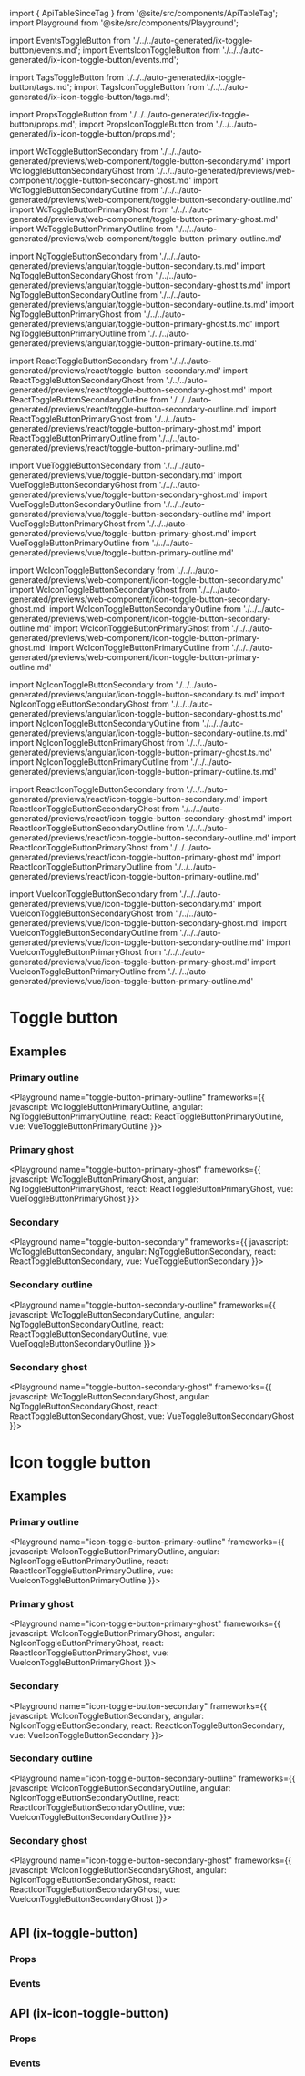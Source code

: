 import { ApiTableSinceTag } from '@site/src/components/ApiTableTag';
import Playground from '@site/src/components/Playground';

import EventsToggleButton from './../../auto-generated/ix-toggle-button/events.md';
import EventsIconToggleButton from './../../auto-generated/ix-icon-toggle-button/events.md';

import TagsToggleButton from './../../auto-generated/ix-toggle-button/tags.md';
import TagsIconToggleButton from './../../auto-generated/ix-icon-toggle-button/tags.md';

import PropsToggleButton from './../../auto-generated/ix-toggle-button/props.md';
import PropsIconToggleButton from './../../auto-generated/ix-icon-toggle-button/props.md';

import WcToggleButtonSecondary from './../../auto-generated/previews/web-component/toggle-button-secondary.md'
import WcToggleButtonSecondaryGhost from './../../auto-generated/previews/web-component/toggle-button-secondary-ghost.md'
import WcToggleButtonSecondaryOutline from './../../auto-generated/previews/web-component/toggle-button-secondary-outline.md'
import WcToggleButtonPrimaryGhost from './../../auto-generated/previews/web-component/toggle-button-primary-ghost.md'
import WcToggleButtonPrimaryOutline from './../../auto-generated/previews/web-component/toggle-button-primary-outline.md'

import NgToggleButtonSecondary from './../../auto-generated/previews/angular/toggle-button-secondary.ts.md'
import NgToggleButtonSecondaryGhost from './../../auto-generated/previews/angular/toggle-button-secondary-ghost.ts.md'
import NgToggleButtonSecondaryOutline from './../../auto-generated/previews/angular/toggle-button-secondary-outline.ts.md'
import NgToggleButtonPrimaryGhost from './../../auto-generated/previews/angular/toggle-button-primary-ghost.ts.md'
import NgToggleButtonPrimaryOutline from './../../auto-generated/previews/angular/toggle-button-primary-outline.ts.md'

import ReactToggleButtonSecondary from './../../auto-generated/previews/react/toggle-button-secondary.md'
import ReactToggleButtonSecondaryGhost from './../../auto-generated/previews/react/toggle-button-secondary-ghost.md'
import ReactToggleButtonSecondaryOutline from './../../auto-generated/previews/react/toggle-button-secondary-outline.md'
import ReactToggleButtonPrimaryGhost from './../../auto-generated/previews/react/toggle-button-primary-ghost.md'
import ReactToggleButtonPrimaryOutline from './../../auto-generated/previews/react/toggle-button-primary-outline.md'

import VueToggleButtonSecondary from './../../auto-generated/previews/vue/toggle-button-secondary.md'
import VueToggleButtonSecondaryGhost from './../../auto-generated/previews/vue/toggle-button-secondary-ghost.md'
import VueToggleButtonSecondaryOutline from './../../auto-generated/previews/vue/toggle-button-secondary-outline.md'
import VueToggleButtonPrimaryGhost from './../../auto-generated/previews/vue/toggle-button-primary-ghost.md'
import VueToggleButtonPrimaryOutline from './../../auto-generated/previews/vue/toggle-button-primary-outline.md'

import WcIconToggleButtonSecondary from './../../auto-generated/previews/web-component/icon-toggle-button-secondary.md'
import WcIconToggleButtonSecondaryGhost from './../../auto-generated/previews/web-component/icon-toggle-button-secondary-ghost.md'
import WcIconToggleButtonSecondaryOutline from './../../auto-generated/previews/web-component/icon-toggle-button-secondary-outline.md'
import WcIconToggleButtonPrimaryGhost from './../../auto-generated/previews/web-component/icon-toggle-button-primary-ghost.md'
import WcIconToggleButtonPrimaryOutline from './../../auto-generated/previews/web-component/icon-toggle-button-primary-outline.md'

import NgIconToggleButtonSecondary from './../../auto-generated/previews/angular/icon-toggle-button-secondary.ts.md'
import NgIconToggleButtonSecondaryGhost from './../../auto-generated/previews/angular/icon-toggle-button-secondary-ghost.ts.md'
import NgIconToggleButtonSecondaryOutline from './../../auto-generated/previews/angular/icon-toggle-button-secondary-outline.ts.md'
import NgIconToggleButtonPrimaryGhost from './../../auto-generated/previews/angular/icon-toggle-button-primary-ghost.ts.md'
import NgIconToggleButtonPrimaryOutline from './../../auto-generated/previews/angular/icon-toggle-button-primary-outline.ts.md'

import ReactIconToggleButtonSecondary from './../../auto-generated/previews/react/icon-toggle-button-secondary.md'
import ReactIconToggleButtonSecondaryGhost from './../../auto-generated/previews/react/icon-toggle-button-secondary-ghost.md'
import ReactIconToggleButtonSecondaryOutline from './../../auto-generated/previews/react/icon-toggle-button-secondary-outline.md'
import ReactIconToggleButtonPrimaryGhost from './../../auto-generated/previews/react/icon-toggle-button-primary-ghost.md'
import ReactIconToggleButtonPrimaryOutline from './../../auto-generated/previews/react/icon-toggle-button-primary-outline.md'

import VueIconToggleButtonSecondary from './../../auto-generated/previews/vue/icon-toggle-button-secondary.md'
import VueIconToggleButtonSecondaryGhost from './../../auto-generated/previews/vue/icon-toggle-button-secondary-ghost.md'
import VueIconToggleButtonSecondaryOutline from './../../auto-generated/previews/vue/icon-toggle-button-secondary-outline.md'
import VueIconToggleButtonPrimaryGhost from './../../auto-generated/previews/vue/icon-toggle-button-primary-ghost.md'
import VueIconToggleButtonPrimaryOutline from './../../auto-generated/previews/vue/icon-toggle-button-primary-outline.md'

# Toggle button

<TagsToggleButton />

## Examples

### Primary outline

<Playground
name="toggle-button-primary-outline"
frameworks={{
  javascript: WcToggleButtonPrimaryOutline,
  angular: NgToggleButtonPrimaryOutline,
  react: ReactToggleButtonPrimaryOutline,
  vue: VueToggleButtonPrimaryOutline
}}>
</Playground>

### Primary ghost

<Playground
name="toggle-button-primary-ghost"
frameworks={{
  javascript: WcToggleButtonPrimaryGhost,
  angular: NgToggleButtonPrimaryGhost,
  react: ReactToggleButtonPrimaryGhost,
  vue: VueToggleButtonPrimaryGhost
}}>
</Playground>

### Secondary

<Playground
name="toggle-button-secondary"
frameworks={{
  javascript: WcToggleButtonSecondary,
  angular: NgToggleButtonSecondary,
  react: ReactToggleButtonSecondary,
  vue: VueToggleButtonSecondary
}}>
</Playground>

### Secondary outline

<Playground
name="toggle-button-secondary-outline"
frameworks={{
  javascript: WcToggleButtonSecondaryOutline,
  angular: NgToggleButtonSecondaryOutline,
  react: ReactToggleButtonSecondaryOutline,
  vue: VueToggleButtonSecondaryOutline
}}>
</Playground>

### Secondary ghost

<Playground
name="toggle-button-secondary-ghost"
frameworks={{
  javascript: WcToggleButtonSecondaryGhost,
  angular: NgToggleButtonSecondaryGhost,
  react: ReactToggleButtonSecondaryGhost,
  vue: VueToggleButtonSecondaryGhost
}}>
</Playground>

# Icon toggle button

<TagsIconToggleButton />

## Examples

### Primary outline

<Playground
name="icon-toggle-button-primary-outline"
frameworks={{
  javascript: WcIconToggleButtonPrimaryOutline,
  angular: NgIconToggleButtonPrimaryOutline,
  react: ReactIconToggleButtonPrimaryOutline,
  vue: VueIconToggleButtonPrimaryOutline
}}>
</Playground>

### Primary ghost

<Playground
name="icon-toggle-button-primary-ghost"
frameworks={{
  javascript: WcIconToggleButtonPrimaryGhost,
  angular: NgIconToggleButtonPrimaryGhost,
  react: ReactIconToggleButtonPrimaryGhost,
  vue: VueIconToggleButtonPrimaryGhost
}}>
</Playground>

### Secondary

<Playground
name="icon-toggle-button-secondary"
frameworks={{
  javascript: WcIconToggleButtonSecondary,
  angular: NgIconToggleButtonSecondary,
  react: ReactIconToggleButtonSecondary,
  vue: VueIconToggleButtonSecondary
}}>
</Playground>

### Secondary outline

<Playground
name="icon-toggle-button-secondary-outline"
frameworks={{
  javascript: WcIconToggleButtonSecondaryOutline,
  angular: NgIconToggleButtonSecondaryOutline,
  react: ReactIconToggleButtonSecondaryOutline,
  vue: VueIconToggleButtonSecondaryOutline
}}>
</Playground>

### Secondary ghost

<Playground
name="icon-toggle-button-secondary-ghost"
frameworks={{
  javascript: WcIconToggleButtonSecondaryGhost,
  angular: NgIconToggleButtonSecondaryGhost,
  react: ReactIconToggleButtonSecondaryGhost,
  vue: VueIconToggleButtonSecondaryGhost
}}>
</Playground>

#

## API (ix-toggle-button)

### Props

<PropsToggleButton />

### Events

<EventsToggleButton />

## API (ix-icon-toggle-button)

### Props

<PropsIconToggleButton />

### Events

<EventsIconToggleButton />
